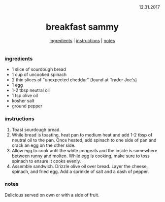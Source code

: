 <p align="right">12.31.2017</p>

<h1 align="center">breakfast sammy</h1>

<div align="center">
  <a href="#ingredients">ingredients</a> | 
  <a href="#instructions">instructions</a> | 
  <a href="#notes">notes</a>
</div>
<br>

### ingredients
- 1 slice of sourdough bread
- 1 cup of uncooked spinach
- 2 thin slices of "unexpected cheddar" (found at Trader Joe's)
- 1 egg
- 1-2 tbsp neutral oil
- 1 tsp olive oil
- kosher salt
- ground pepper

### instructions
1. Toast sourdough bread. 
2. While bread is toasting, heat pan to medium heat and add 1-2 tbsp of neutral oil to the pan. Once heated, add spinach to one side of pan and crack an egg on the other side.
3. Allow egg to cook until the white congeals and the inside is somewhere between runny and molten. While egg is cooking, make sure to toss spinach to ensure it cooks evenly.
4. Assemble sandwich. Drizzle olive oil over bread. Layer the cheese, spinach, and fried egg. Add a sprinkle of salt and a dash of pepper.

### notes
Delicious served on own or with a side of fruit. 
